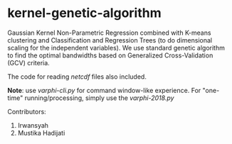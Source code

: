 # kernel-genetic-algorithm
Gaussian Kernel Non-Parametric Regression combined with K-means clustering and Classification and Regression Trees (to do dimensional scaling for the independent variables). We use standard genetic algorithm to find the optimal bandwidths based on Generalized Cross-Validation (GCV) criteria.

The code for reading _netcdf_ files also included.

**Note**: use _varphi-cli.py_ for command window-like experience. For "one-time" running/processing, simply use the _varphi-2018.py_  

Contributors:
1. Irwansyah
2. Mustika Hadijati
